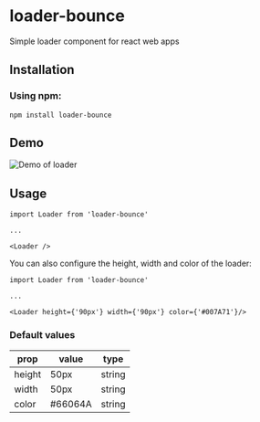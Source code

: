 # loader-bounce

Simple loader component for react web apps


Installation
------

### Using npm:

`npm install loader-bounce`

Demo
------

![Demo of loader](https://media.giphy.com/media/WpafqnqRUCzxLK6GpN/giphy.gif)

Usage
------

```
import Loader from 'loader-bounce'

...

<Loader />
```

You can also configure the height, width and color of the loader:

```
import Loader from 'loader-bounce'

...

<Loader height={'90px'} width={'90px'} color={'#007A71'}/>
```

### Default values

| prop     | value   | type   |
| -------- | ------- | ------ |
| height   | 50px    | string |
| width    | 50px    | string |
| color    | #66064A | string |

